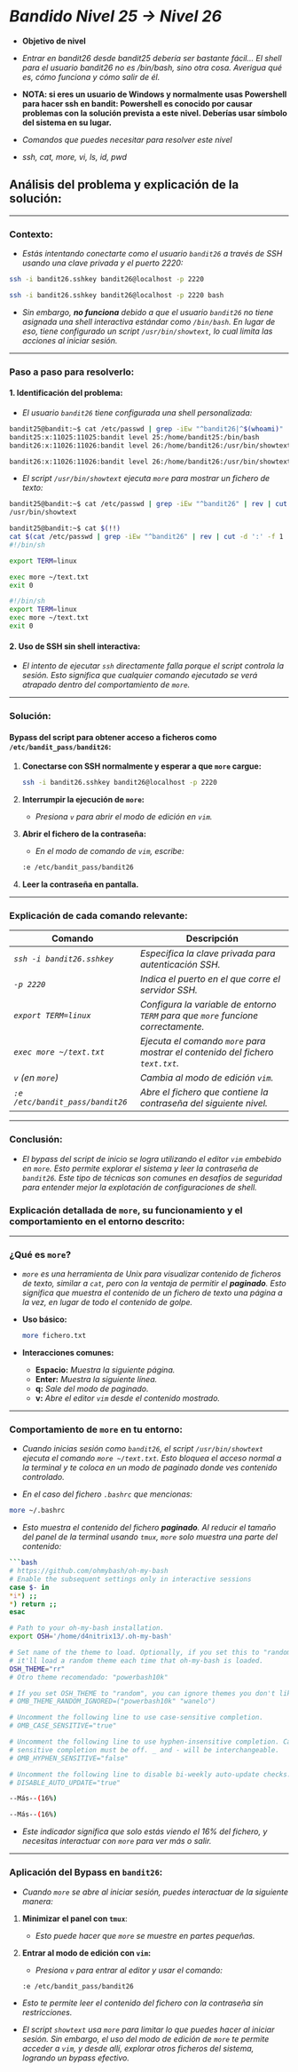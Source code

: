 <!-- Autor: Daniel Benjamin Perez Morales -->
<!-- GitHub: https://github.com/DanielBenjaminPerezMoralesDev13 -->
<!-- Gitlab: https://gitlab.com/DanielBenjaminPerezMoralesDev13 -->
<!-- Correo electrónico: danielperezdev@proton.me  -->

# ***Bandido Nivel 25 → Nivel 26***

- **Objetivo de nivel**

- *Entrar en bandit26 desde bandit25 debería ser bastante fácil... El shell para el usuario bandit26 no es /bin/bash, sino otra cosa. Averigua qué es, cómo funciona y cómo salir de él.*

- **NOTA: si eres un usuario de Windows y normalmente usas Powershell para hacer ssh en bandit: Powershell es conocido por causar problemas con la solución prevista a este nivel. Deberías usar símbolo del sistema en su lugar.**

- *Comandos que puedes necesitar para resolver este nivel*

- *ssh, cat, more, vi, ls, id, pwd*

## **Análisis del problema y explicación de la solución:**

---

### **Contexto:**

- *Estás intentando conectarte como el usuario `bandit26` a través de SSH usando una clave privada y el puerto 2220:*

```bash
ssh -i bandit26.sshkey bandit26@localhost -p 2220
```

```bash
ssh -i bandit26.sshkey bandit26@localhost -p 2220 bash
```

- *Sin embargo, **no funciona** debido a que el usuario `bandit26` no tiene asignada una shell interactiva estándar como `/bin/bash`. En lugar de eso, tiene configurado un script `/usr/bin/showtext`, lo cual limita las acciones al iniciar sesión.*

---

### **Paso a paso para resolverlo:**

#### 1. **Identificación del problema:**

- *El usuario `bandit26` tiene configurada una shell personalizada:*

```bash
bandit25@bandit:~$ cat /etc/passwd | grep -iEw "^bandit26|^$(whoami)"
bandit25:x:11025:11025:bandit level 25:/home/bandit25:/bin/bash
bandit26:x:11026:11026:bandit level 26:/home/bandit26:/usr/bin/showtext
```

```bash
bandit26:x:11026:11026:bandit level 26:/home/bandit26:/usr/bin/showtext
```

- *El script `/usr/bin/showtext` ejecuta `more` para mostrar un fichero de texto:*

```bash
bandit25@bandit:~$ cat /etc/passwd | grep -iEw "^bandit26" | rev | cut -d ':' -f 1 | rev
/usr/bin/showtext
```

```bash
bandit25@bandit:~$ cat $(!!)
cat $(cat /etc/passwd | grep -iEw "^bandit26" | rev | cut -d ':' -f 1 | rev)
#!/bin/sh

export TERM=linux

exec more ~/text.txt
exit 0
```

```bash
#!/bin/sh
export TERM=linux
exec more ~/text.txt
exit 0
```

#### 2. **Uso de SSH sin shell interactiva:**

- *El intento de ejecutar `ssh` directamente falla porque el script controla la sesión. Esto significa que cualquier comando ejecutado se verá atrapado dentro del comportamiento de `more`.*

---

### **Solución:**

#### **Bypass del script para obtener acceso a ficheros como `/etc/bandit_pass/bandit26`:**

1. **Conectarse con SSH normalmente y esperar a que `more` cargue:**

    ```bash
    ssh -i bandit26.sshkey bandit26@localhost -p 2220
    ```

2. **Interrumpir la ejecución de `more`:**
   - *Presiona `v` para abrir el modo de edición en `vim`.*
  
3. **Abrir el fichero de la contraseña:**
   - *En el modo de comando de `vim`, escribe:*

   ```bash
   :e /etc/bandit_pass/bandit26
   ```

4. **Leer la contraseña en pantalla.**

---

### **Explicación de cada comando relevante:**

| **Comando**                      | **Descripción**                                                                   |
| -------------------------------- | --------------------------------------------------------------------------------- |
| *`ssh -i bandit26.sshkey`*       | *Especifica la clave privada para autenticación SSH.*                             |
| *`-p 2220`*                      | *Indica el puerto en el que corre el servidor SSH.*                               |
| *`export TERM=linux`*            | *Configura la variable de entorno `TERM` para que `more` funcione correctamente.* |
| *`exec more ~/text.txt`*         | *Ejecuta el comando `more` para mostrar el contenido del fichero `text.txt`.*     |
| *`v` (en `more`)*                | *Cambia al modo de edición `vim`.*                                                |
| *`:e /etc/bandit_pass/bandit26`* | *Abre el fichero que contiene la contraseña del siguiente nivel.*                 |

---

### **Conclusión:**

- *El bypass del script de inicio se logra utilizando el editor `vim` embebido en `more`. Esto permite explorar el sistema y leer la contraseña de `bandit26`. Este tipo de técnicas son comunes en desafíos de seguridad para entender mejor la explotación de configuraciones de shell.*

### **Explicación detallada de `more`, su funcionamiento y el comportamiento en el entorno descrito:**

---

### **¿Qué es `more`?**

- *`more` es una herramienta de Unix para visualizar contenido de ficheros de texto, similar a `cat`, pero con la ventaja de permitir el **paginado**. Esto significa que muestra el contenido de un fichero de texto una página a la vez, en lugar de todo el contenido de golpe.*

- **Uso básico:**
  
  ```bash
  more fichero.txt
  ```

- **Interacciones comunes:**
  - **Espacio:** *Muestra la siguiente página.*
  - **Enter:** *Muestra la siguiente línea.*
  - **q:** *Sale del modo de paginado.*
  - **v:** *Abre el editor `vim` desde el contenido mostrado.*

---

### **Comportamiento de `more` en tu entorno:**

- *Cuando inicias sesión como `bandit26`, el script `/usr/bin/showtext` ejecuta el comando `more ~/text.txt`. Esto bloquea el acceso normal a la terminal y te coloca en un modo de paginado donde ves contenido controlado.*

- *En el caso del fichero `.bashrc` que mencionas:*

```bash
more ~/.bashrc
```

- *Esto muestra el contenido del fichero **paginado**. Al reducir el tamaño del panel de la terminal usando `tmux`, `more` solo muestra una parte del contenido:*

```bash
```bash
# https://github.com/ohmybash/oh-my-bash
# Enable the subsequent settings only in interactive sessions
case $- in
*i*) ;;
*) return ;;
esac

# Path to your oh-my-bash installation.
export OSH='/home/d4nitrix13/.oh-my-bash'

# Set name of the theme to load. Optionally, if you set this to "random"
# it'll load a random theme each time that oh-my-bash is loaded.
OSH_THEME="rr"
# Otro theme recomendado: "powerbash10k"

# If you set OSH_THEME to "random", you can ignore themes you don't like.
# OMB_THEME_RANDOM_IGNORED=("powerbash10k" "wanelo")

# Uncomment the following line to use case-sensitive completion.
# OMB_CASE_SENSITIVE="true"

# Uncomment the following line to use hyphen-insensitive completion. Case
# sensitive completion must be off. _ and - will be interchangeable.
# OMB_HYPHEN_SENSITIVE="false"

# Uncomment the following line to disable bi-weekly auto-update checks.
# DISABLE_AUTO_UPDATE="true"

--Más--(16%)
```

```bash
--Más--(16%)
```

- *Este indicador significa que solo estás viendo el 16% del fichero, y necesitas interactuar con `more` para ver más o salir.*

---

### **Aplicación del Bypass en `bandit26`:**

- *Cuando `more` se abre al iniciar sesión, puedes interactuar de la siguiente manera:*

1. **Minimizar el panel con `tmux`**:
   - *Esto puede hacer que `more` se muestre en partes pequeñas.*

2. **Entrar al modo de edición con `vim`:**
   - *Presiona `v` para entrar al editor y usar el comando:*

   ```bash
   :e /etc/bandit_pass/bandit26
   ```

- *Esto te permite leer el contenido del fichero con la contraseña sin restricciones.*

- *El script `showtext` usa `more` para limitar lo que puedes hacer al iniciar sesión. Sin embargo, el uso del modo de edición de `more` te permite acceder a `vim`, y desde allí, explorar otros ficheros del sistema, logrando un bypass efectivo.*
